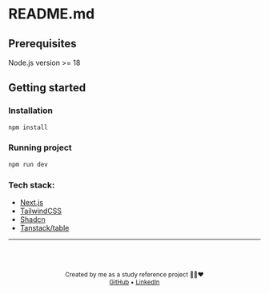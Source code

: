 # README.md

## Prerequisites
Node.js version >= 18

## Getting started

### Installation
```bash
npm install
```

### Running project
```bash
npm run dev
```

### Tech stack:
* [Next.js](https://nextjs.org/)
* [TailwindCSS](https://tailwindcss.com/)
* [Shadcn](https://ui.shadcn.com/)
* [Tanstack/table](https://tanstack.com/table/latest)

---  
<br><br>

<p align="center">
  <sub style="font-size: 12px;">
    Created by me as a study reference project 📝🤓❤️ <br>
    <a href="https://github.com/victodias" target="_blank">GitHub</a> •
    <a href="http://linkedin.com/in/victor-oliveira-braga" target="_blank">LinkedIn</a>
  </sub>
</p>
